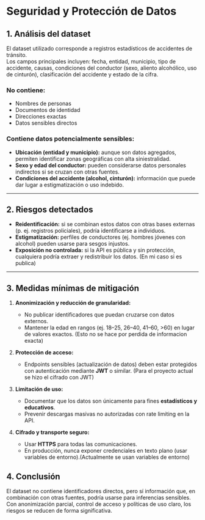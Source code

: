 # Seguridad y Protección de Datos

## 1. Análisis del dataset
El dataset utilizado corresponde a registros estadísticos de accidentes de tránsito.  
Los campos principales incluyen: fecha, entidad, municipio, tipo de accidente, causas, condiciones del conductor (sexo, aliento alcohólico, uso de cinturón), clasificación del accidente y estado de la cifra.

### No contiene:
- Nombres de personas
- Documentos de identidad
- Direcciones exactas
- Datos sensibles directos

### Contiene datos potencialmente sensibles:
- **Ubicación (entidad y municipio):** aunque son datos agregados, permiten identificar zonas geográficas con alta siniestralidad.
- **Sexo y edad del conductor:** pueden considerarse datos personales indirectos si se cruzan con otras fuentes.
- **Condiciones del accidente (alcohol, cinturón):** información que puede dar lugar a estigmatización o uso indebido.

---

## 2. Riesgos detectados
- **Reidentificación:** si se combinan estos datos con otras bases externas (p. ej. registros policiales), podría identificarse a individuos.
- **Estigmatización:** perfiles de conductores (ej. hombres jóvenes con alcohol) pueden usarse para sesgos injustos.
- **Exposición no controlada:** si la API es pública y sin protección, cualquiera podría extraer y redistribuir los datos. (En mi caso si es publica)

---

## 3. Medidas mínimas de mitigación
1. **Anonimización y reducción de granularidad:**
   - No publicar identificadores que puedan cruzarse con datos externos.
   - Mantener la edad en rangos (ej. 18–25, 26–40, 41–60, >60) en lugar de valores exactos. (Esto no se hace por perdida de informacion exacta)

2. **Protección de acceso:**
   - Endpoints sensibles (actualización de datos) deben estar protegidos con autenticación mediante **JWT** o similar. (Para el proyecto actual se hizo el cifrado con JWT)

3. **Limitación de uso:**
   - Documentar que los datos son únicamente para fines **estadísticos y educativos**.
   - Prevenir descargas masivas no autorizadas con rate limiting en la API.

4. **Cifrado y transporte seguro:**
   - Usar **HTTPS** para todas las comunicaciones.
   - En producción, nunca exponer credenciales en texto plano (usar variables de entorno).(Actualmente se usan variables de entorno)

## 4. Conclusión
El dataset no contiene identificadores directos, pero sí información que, en combinación con otras fuentes, podría usarse para inferencias sensibles.  
Con anonimización parcial, control de acceso y políticas de uso claro, los riesgos se reducen de forma significativa.
